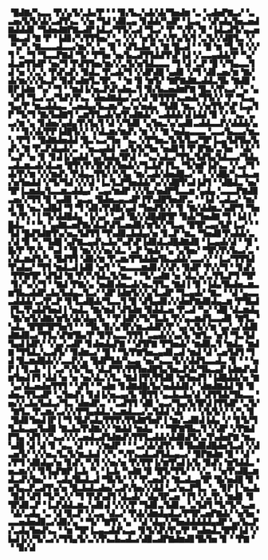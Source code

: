 ▝█▟▇▞▚▃▃▝▛▞▄▜▞▃▙▞▛▝▝▝▉▞▙▃▚▟▞▟▞▜▅▟▆▝▃▝▃▟▅▛▇▃▞▝▃▃▅▞▙▜▞▟▞▃▟▜▚▃▝▞▅▝▜▟▝▟▉▃▄▝▊▟▟▞▚▟▛▝▐▃▄▝▝▟▚▟▄▜▅▃▅▟▇▟▟▟▊▝▜▟▅▟▇▛▇▃▟▛▐▟▃▞▜▜▞▃▟▝▜▃▞▝▛▝▚▜▚▝▉▝▐▟▃▟▜▞▄▃▅▜▙▃▟▝▇▝▛▝▐▟▊▞▚▜▜▜▅▞▝▃▝▞▞▝▅▜▞▃▚▜▚▞▙▜▝▃▜▞▞▟█▜▃▝▞▝▚▞▚▝▇▃▃▃▟▃▃▞▆▞▚▝▃▝█▝▝▟▜▃▙▞▚▝▇▝█▃▟▝▝▝█▝▆▝▜▃▜▝▞▞▜▝▃▝▜▝▜▃▃▛▇▟▝▜▞▝▛▜▅▝▅▞▙▃▟▜▜▟▟▜▚▛▐▟▝▞▃▃▄▟▟▞▛▝▚▞▟▃▆▜▜▟▛▝▅▞▜▝▛▟▜▜▅▞▆▞▞▃▜▞▅▜▟▃▃▃▝▜▝▟▝▃▛▝█▝▞▜▄▃▃▜▟▝▅▝▞▃▚▝▛▟▚▟▚▝▉▟▃▝▛▃▟▞▜▝▞▟▛▟█▝▄▟▊▝▞▜▝▟▊▃▅▞▆▝▇▞▟▞▆▞▞▞▙▃▛▝▉▟▚▟▆▜▃▜▛▃▝▝▆▝▉▝▆▜▞▝▇▛▇▟▇▃▟▟▃▜▙▝▇▟█▝▉▛▐▟▆▝▚▞▝▜▝▝▆▟▐▞▅▃▛▟▚▟▅▃▜▝▉▞▙▃▅▟▆▛▇▝█▃▚▜▚▃▞▝▄▝▄▝▟▜▝▜▃▞▃▞▜▟▚▜▚▃▝▟▅▟▇▟▄▞▃▞▟▝▉▜▜▜▚▃▅▟▞▜▜▞▞▝▛▝▜▃▄▜▄▞▛▝▆▃▟▟▄▃▝▃▅▟▄▞▙▃▆▞▚▃▚▞▅▟▄▝▜▟▉▝▆▃▝▞▅▜▜▞▚▛▐▃▄▜▛▝▜▞▜▝▇▞▙▟▇▜▝▃▆▜▜▃▟▞▅▜▚▟▇▟▞▝▃▟▟▟▞▟▐▟▟▝▉▝▞▝▚▃▝▃▃▞▆▝▄▝▊▟▅▞▄▟▄▜▚▜▄▜▝▟▝▞▜▟▊▝▄▜▅▃▚▞▄▟▊▃▟▟▃▃▛▞▟▟▟▞▄▝▝▝▊▞▟▞▛▛▐▟█▜▞▞▝▞▟▃▆▞▆▟▚▝▆▝▞▝▇▝▅▟▄▃▃▃▝▃▃▞▙▃▃▞▆▃▚▝▛▜▝▝█▟▇▟▅▟▟▝█▃▚▃▞▜▅▝▚▃▝▞▛▜▅▃▜▞▙▜▃▞▜▛▐▃▄▜▟▜▙▞▙▟▚▝▇▝▛▃▛▟▄▟▞▃▝▝▅▃▄▟▟▝▃▞▙▜▞▜▅▝▅▟▊▜▝▛▐▛▇▞▃▜▅▝▝▟▞▝▚▃▛▝▅▝▊▝▊▟▐▞▄▟▟▝▄▞▙▟▄▜▛▟▝▝▚▃▚▟▃▞▜▜▃▜▟▜▄▜▟▃▃▞▜▟▄▃▟▃▆▃▟▞▟▃▅▝█▜▚▜▚▜▛▟▚▜▅▟▞▞▜▃▙▛▐▜▃▝▜▞▆▛▐▟▚▃▝▞▃▞▜▝▟▞▛▞▆▝▞▞▆▟▚▝▛▟▄▃▜▜▞▞▚▜▄▝▆▞▃▟▞▟▅▟█▃▞▝▚▝▞▟█▞▚▃▙▃▅▞▅▜▅▟▟▝▞▜▞▜▟▝▞▞▟▝▐▃▜▃▛▜▅▟▟▞▚▞▞▟█▜▚▟▐▟▜▝▝▟█▟▃▝▅▞▜▛▐▃▆▟▄▜▃▃▆▃▟▟▄▞▝▃▄▞▆▟▛▝▞▞▙▞▅▟▛▜▃▃▆▝▄▟▄▝▃▃▃▛▇▟▉▃▅▞▞▜▜▝█▝▄▟▉▝▄▃▄▝█▟▅▃▄▃▟▛▐▜▚▟█▜▅▟▛▃▝▝▐▟▝▃▟▃▞▝▆▞▟▝▉▝▅▃▚▟█▟▝▜▝▜▝▟▊▞▛▟█▞▄▟▝▜▅▟▜▞▞▝▊▝▇▞▟▟▆▃▚▟▛▜▝▜▅▝▚▜▚▝▐▝▜▞▟▟█▟▄▝▐▞▄▞▝▃▟▝█▞▞▟█▟█▜▛▝▉▟▞▜▅▟▇▝▜▝▐▟▐▝█▟▃▝▝▝▚▝▄▟▇▃▅▛▇▞▟▃▛▟▜▃▅▟▉▞▆▜▞▞▜▃▄▝█▜▛▃▄▞▙▛▐▃▞▝▝▜▟▝█▟▜▟▇▜▚▞▅▃▜▟▜▜▝▜▚▟▉▃▙▟▄▞▅▝▊▃▛▝▆▃▝▜▅▟▊▜▚▟▟▞▃▞▟▝▉▝▚▝▜▟█▝▄▛▇▃▄▟▚▃▙▞▚▟▚▛▐▟▉▟▃▟█▟▇▟▉▝▐▃▄▟▞▟▝▝█▝█▞▛▝▛▞▚▝▚▟▝▝█▝▆▞▞▞▅▞▟▃▝▃▛▝▆▟▞▝▄▝▄▜▅▞▝▜▛▞▛▞▙▃▞▃▝▞▟▃▆▟▜▞▚▝█▟▜▜▝▟▉▞▆▝▛▃▆▞▛▜▟▟▅▜▙▃▟▟▞▃▃▞▞▝▐▃▞▜▜▜▟▜▚▟▄▞▝▜▜▝▆▟▃▟▐▟▉▝▅▜▝▝▅▃▃▃▆▟▊▞▞▟▚▝▉▟▛▝▛▞▞▜▝▝▊▟▚▝▛▛▇▜▛▝▟▜▟▝▇▝▛▞▚▜▟▃▜▞▆▃▝▝▜▞▃▟▇▝▅▝▟▃▚▞▃▜▜▃▛▜▝▜▛▝▊▞▚▞▞▜▝▝▇▟▝▛▇▞▄▝▅▟▊▟▅▃▟▞▅▃▜▜▃▝▇▟▐▝▉▝▐▟▄▜▙▟▅▃▆▃▆▜▙▃▟▟▛▃▙▞▙▟▄▃▜▃▞▝▟▛▐▟▆▜▞▞▄▜▃▟▛▝▜▃▄▟▞▝▇▃▝▝▟▝▄▃▃▃▟▟▟▞▃▞▛▃▛▝▊▜▃▟█▟▞▜▃▃▜▝█▝▟▜▄▟▊▞▞▟▅▛▇▟▉▟▄▃▆▝▛▜▙▟▐▜▃▜▚▟▟▜▅▟▐▝▅▟▃▝▇▞▆▟▝▟▜▟▆▝▉▟▟▃▅▝▛▃▟▝▚▞▝▟█▝▟▃▆▟▄▝▇▞▅▜▞▟▇▞▆▜▞▟▞▟▄▞▙▝▝▛▐▟▛▞▜▞▜▃▙▝▛▞▄▃▆▟▜▃▃▟▊▝▇▜▃▝▚▟▃▝█▜▛▜▛▜▅▜▝▝▝▜▙▝▉▞▄▜▛▞▆▃▟▟▛▞▛▝▄▞▄▜▞▞▆▝▄▞▃▞▟▟▊▟▇▟▉▃▞▜▜▃▚▛▇▜▙▞▛▝▉▜▚▃▃▜▜▜▝▃▄▟▞▞▄▞▙▝▇▜▃▝▅▜▝▜▃▜▟▜▄▟▐▟▛▞▝▞▄▞▃▟▛▝▊▟▅▟▄▛▇▝▝▟▜▛▇▝▛▜▅▟▞▝▆▟▉▃▜▝▆▟▃▝▆▟▇▝▜▜▟▃▚▃▟▜▞▝▉▟▆▃▞▝█▝▝▜▞▛▇▜▅▃▄▟▊▃▟▝▆▟▝▟▝▃▅▜▟▜▝▜▟▝█▃▆▟█▟▞▞▃▃▛▞▄▝█▟▛▜▟▞▚▃▄▝▅▞▚▃▃▜▞▞▟▟▜▃▃▟▃▝▊▝▝▝▅▛▐▝▊▃▙▝▐▝▃▞▚▜▞▜▄▝▟▃▛▜▚▜▜▜▅▟█▜▄▜▅▃▛▟▞▜▙▃▄▛▐▟▆▟▚▟▆▜▅▟▐▜▝▟▟▝▅▝▅▝▅▞▟▃▚▜▃▝▇▟▐▜▚▜▜▟▉▝▆▜▅▟▜▝▐▟█▟▟▞▅▝▇▝▄▞▟▃▅▟▅▜▜▜▝▝▟▜▝▝▚▟▆▝▊▟▇▟█▞▙▞▅▟▟▟▊▞▝▟▆▟▇▟▟▝▉▝▉▟▅▃▜▜▃▟▛▝▃▜▅▟▚▝▊▟▐▞▅▃▄▞▙▝█▜▜▝▄▃▙▃▙▞▟▝▟▜▜▟▞▜▙▃▃▝▅▞▞▃▙▞▙▟▃▞▜▃▝▟▅▟▛▃▝▝▃▟▜▜▝▟▉▝▄▃▞▜▄▞▙▜▛▟▐▜▜▟▛▝▃▜▞▝▇▜▃▝▛▃▆▞▃▞▞▞▛▜▄▟▟▃▚▃▆▟▃▃▞▃▜▟▟▝▟▞▝▝▝▞▙▜▞▞▝▞▚▝▊▝█▟▊▜▅▟▐▛▐▝▜▝█▟▚▟▄▜▜▜▚▜▜▟▇▜▅▛▐▝▆▞▃▟▉▟▐▟▄▝▞▝▊▜▞▜▜▃▙▃▄▞▙▟▉▝▇▃▙▞▛▟▇▞▞▝▇▟▟▝▆▟▄▝▝▝▜▛▇▜▙▃▜▝▞▟▛▝▞▛▇▟▛▜▄▝▟▜▝▞▚▃▞▞▞▃▅▟▃▟▜▟▆▟▚▜▜▜▃▟▟▞▟▟▉▟▜▞▃▜▚▟▅▛▇▝▆▃▚▟█▝▟▝▟▝▊▝▄▃▝▟▝▝▝▞▆▟▛▝▝▝▃▞▟▞▟▜▚▝▊▜▙▟▉▟█▟▅▜▃▟▝▞▟▃▅▜▞▝▞▞▅▃▜▃▜▞▆▃▙▟▝▞▚▝▚▜▚▃▟▃▟▜▟▃▄▃▞▝▉▛▇▟▆▝█▝▝▟▝▞▛▜▝▟▉▟▄▞▅▝▊▟▚▝▚▜▝▞▅▞▅▝▛▞▛▛▐▞▆▜▚▟▐▞▙▝▉▟▚▝▆▜▟▟▃▝▅▃▆▞▞▝▊▜▄▛▇▛▐▃▙▝▚▝▐▃▙▝▚▟▇▝▉▝█▜▞▜▜▞▝▝▞▃▝▝▅▜▚▟█▃▆▟▃▟▚▜▅▞▝▝▃▟▄▜▙▟▃▟▝▜▙▜▞▝▞▝▛▃▅▟▚▝▇▃▟▃▄▜▛▝█▞▅▟█▝▉▝▅▜▄▃▛▃▟▜▚▞▅▝█▃▙▟▃▟▅▞▃▟▚▜▅▞▞▟▟▝▃▞▅▃▛▜▃▝▃▝▊▛▐▝▅▃▙▝▉▟▝▟▜▝▜▞▚▞▞▝▜▝▛▟▚▟▜▝▟▃▟▞▝▟▄▜▛▃▅▝▐▜▝▞▃▜▚▝▆▟▊▝▊▜▛▟▊▃▛▝▐▃▛▟▟▃▆▃▚▟▊▟▝▞▞▞▛▝▜▟▊▃▜▟▊▃▝▃▜▟▜▝▜▞▜▞▚▃▅▝▟▞▃▟▄▝▃▝▟▝▉▃▛▝▞▃▄▝▟▃▞▝▛▟▞▟▆▟▄▟▃▞▛▜▛▃▅▛▇▟▞▝▅▜▅▝▃▃▅▟▅▟▉▃▞▟▉▞▄▝▝▜▞▝▇▜▚▝▄▝▝▟▝▟▄▞▞▜▅▟▟▟▟▟▄▟▛▝▄▞▙▃▛▞▃▟▄▜▅▟▚▃▝▝▆▝▜▛▐▃▄▃▟▟▚▃▄▝▊▜▞▟▚▜▚▞▛▝▚▟▅▟▃▜▛▛▐▟▝▞▙▟▐▞▞▜▞▃▞▞▜▜▄▜▞▃▚▜▚▃▙▃▟▃▞▟▉▃▟▛▇▟▆▟▊▜▙▜▅▝▊▝▝▛▇▝▝▝▉▞▟

